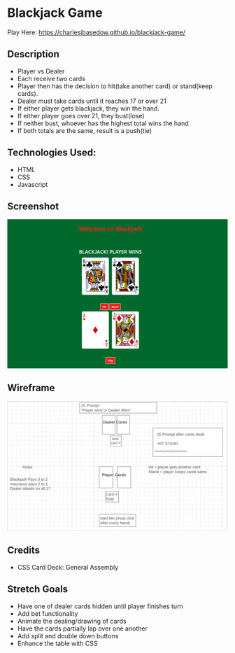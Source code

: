 # Blackjack Game

Play Here: https://charlesjbasedow.github.io/blackjack-game/

## Description
- Player vs Dealer
- Each receive two cards
- Player then has the decision to hit(take another card) or stand(keep cards). 
- Dealer must take cards until it reaches 17 or over 21
- If either player gets blackjack, they win the hand.
- If either player goes over 21, they bust(lose)
- If neither bust, whoever has the highest total wins the hand
- If both totals are the same, result is a push(tie)

## Technologies Used: 
- HTML
- CSS
- Javascript

## Screenshot

![Blackjack State](screenshotbj.png)

## Wireframe

![Wireframe](wireframebj.png)

## Credits
- CSS Card Deck: General Assembly

## Stretch Goals
- Have one of dealer cards hidden until player finishes turn
- Add bet functionality
- Animate the dealing/drawing of cards
- Have the cards partially lap over one another
- Add split and double down buttons
- Enhance the table with CSS
